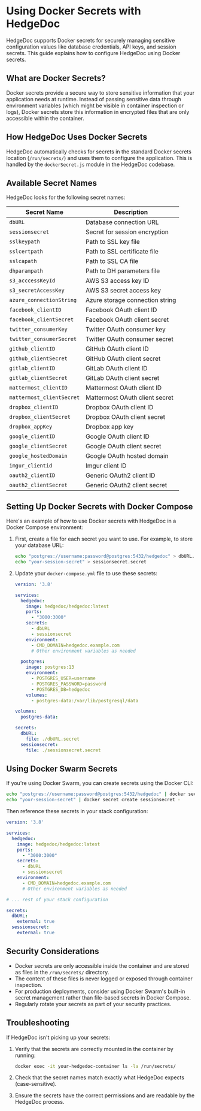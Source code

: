 # Using Docker Secrets with HedgeDoc

HedgeDoc supports Docker secrets for securely managing sensitive configuration values like database credentials, API keys, and session secrets. This guide explains how to configure HedgeDoc using Docker secrets.

## What are Docker Secrets?

Docker secrets provide a secure way to store sensitive information that your application needs at runtime. Instead of passing sensitive data through environment variables (which might be visible in container inspection or logs), Docker secrets store this information in encrypted files that are only accessible within the container.

## How HedgeDoc Uses Docker Secrets

HedgeDoc automatically checks for secrets in the standard Docker secrets location (`/run/secrets/`) and uses them to configure the application. This is handled by the `dockerSecret.js` module in the HedgeDoc codebase.

## Available Secret Names

HedgeDoc looks for the following secret names:

| Secret Name | Description |
|-------------|-------------|
| `dbURL` | Database connection URL |
| `sessionsecret` | Secret for session encryption |
| `sslkeypath` | Path to SSL key file |
| `sslcertpath` | Path to SSL certificate file |
| `sslcapath` | Path to SSL CA file |
| `dhparampath` | Path to DH parameters file |
| `s3_acccessKeyId` | AWS S3 access key ID |
| `s3_secretAccessKey` | AWS S3 secret access key |
| `azure_connectionString` | Azure storage connection string |
| `facebook_clientID` | Facebook OAuth client ID |
| `facebook_clientSecret` | Facebook OAuth client secret |
| `twitter_consumerKey` | Twitter OAuth consumer key |
| `twitter_consumerSecret` | Twitter OAuth consumer secret |
| `github_clientID` | GitHub OAuth client ID |
| `github_clientSecret` | GitHub OAuth client secret |
| `gitlab_clientID` | GitLab OAuth client ID |
| `gitlab_clientSecret` | GitLab OAuth client secret |
| `mattermost_clientID` | Mattermost OAuth client ID |
| `mattermost_clientSecret` | Mattermost OAuth client secret |
| `dropbox_clientID` | Dropbox OAuth client ID |
| `dropbox_clientSecret` | Dropbox OAuth client secret |
| `dropbox_appKey` | Dropbox app key |
| `google_clientID` | Google OAuth client ID |
| `google_clientSecret` | Google OAuth client secret |
| `google_hostedDomain` | Google OAuth hosted domain |
| `imgur_clientid` | Imgur client ID |
| `oauth2_clientID` | Generic OAuth2 client ID |
| `oauth2_clientSecret` | Generic OAuth2 client secret |

## Setting Up Docker Secrets with Docker Compose

Here's an example of how to use Docker secrets with HedgeDoc in a Docker Compose environment:

1. First, create a file for each secret you want to use. For example, to store your database URL:

   ```bash
   echo "postgres://username:password@postgres:5432/hedgedoc" > dbURL.secret
   echo "your-session-secret" > sessionsecret.secret
   ```

2. Update your `docker-compose.yml` file to use these secrets:

   ```yaml
   version: '3.8'

   services:
     hedgedoc:
       image: hedgedoc/hedgedoc:latest
       ports:
         - "3000:3000"
       secrets:
         - dbURL
         - sessionsecret
       environment:
         - CMD_DOMAIN=hedgedoc.example.com
         # Other environment variables as needed

     postgres:
       image: postgres:13
       environment:
         - POSTGRES_USER=username
         - POSTGRES_PASSWORD=password
         - POSTGRES_DB=hedgedoc
       volumes:
         - postgres-data:/var/lib/postgresql/data

   volumes:
     postgres-data:

   secrets:
     dbURL:
       file: ./dbURL.secret
     sessionsecret:
       file: ./sessionsecret.secret
   ```

## Using Docker Swarm Secrets

If you're using Docker Swarm, you can create secrets using the Docker CLI:

```bash
echo "postgres://username:password@postgres:5432/hedgedoc" | docker secret create dbURL -
echo "your-session-secret" | docker secret create sessionsecret -
```

Then reference these secrets in your stack configuration:

```yaml
version: '3.8'

services:
  hedgedoc:
    image: hedgedoc/hedgedoc:latest
    ports:
      - "3000:3000"
    secrets:
      - dbURL
      - sessionsecret
    environment:
      - CMD_DOMAIN=hedgedoc.example.com
      # Other environment variables as needed

# ... rest of your stack configuration

secrets:
  dbURL:
    external: true
  sessionsecret:
    external: true
```

## Security Considerations

- Docker secrets are only accessible inside the container and are stored as files in the `/run/secrets/` directory.
- The content of these files is never logged or exposed through container inspection.
- For production deployments, consider using Docker Swarm's built-in secret management rather than file-based secrets in Docker Compose.
- Regularly rotate your secrets as part of your security practices.

## Troubleshooting

If HedgeDoc isn't picking up your secrets:

1. Verify that the secrets are correctly mounted in the container by running:
   ```bash
   docker exec -it your-hedgedoc-container ls -la /run/secrets/
   ```

2. Check that the secret names match exactly what HedgeDoc expects (case-sensitive).

3. Ensure the secrets have the correct permissions and are readable by the HedgeDoc process.